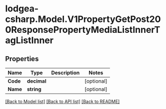 
# lodgea-csharp.Model.V1PropertyGetPost200ResponsePropertyMediaListInnerTagListInner

## Properties

Name | Type | Description | Notes
------------ | ------------- | ------------- | -------------
**Code** | **decimal** |  | [optional] 
**Name** | **string** |  | [optional] 

[[Back to Model list]](../README.md#documentation-for-models)
[[Back to API list]](../README.md#documentation-for-api-endpoints)
[[Back to README]](../README.md)

